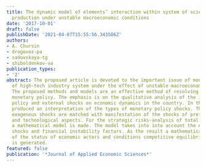 ```yaml
---
title: The dynamic model of elements’ interaction within system of science-intensive
  production under unstable macroeconomic conditions
date: '2017-10-01'
draft: false
publishDate: '2021-04-07T15:55:56.343506Z'
authors:
- A. Chursin
- drogovoz-pa
- sadovskaya-tg
- shiboldenkov-va
publication_types:
- '2'
abstract: The proposed article is devoted to the important issue of monetary regulation
  of high-tech industry system under the effect of unstable macroeconomic situation.
  The proposed methods and models are an effective method of resolving problems of
  monetary policy. The emphasis is on the qualitative analysis of the impact of monetary
  policy and external shocks on economic dynamics in the country. In this work, we
  produced an interpretation of the types of monetary policy shocks. The factors of
  exogenous shocks are matched with manifestation of the shocks of preferences, expectations
  and technological aspects. For the strategic risks-analysis of total flow of risks
  a mathematical model is made. The model takes into into account the economic, technological
  shocks and financial instability factors. As the result a mathematical description
  of the status of economic actors and conditions competitive equilibrium in the economy
  is generated.
featured: false
publication: '*Journal of Applied Economic Sciences*'
---
```


